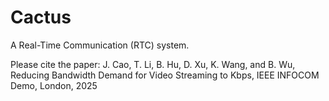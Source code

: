 # Cactus
A Real-Time Communication (RTC) system.


Please cite the paper: J. Cao, T. Li, B. Hu, D. Xu, K. Wang, and B. Wu, Reducing Bandwidth Demand for Video Streaming to Kbps, IEEE INFOCOM Demo, London, 2025
